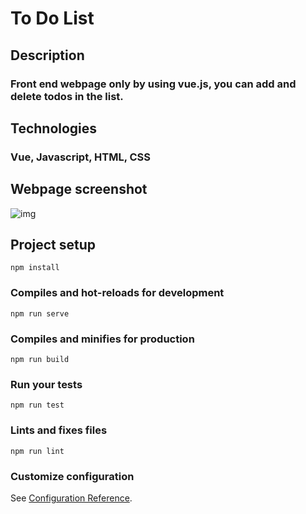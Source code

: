 # To Do List

## Description

### Front end webpage only by using vue.js, you can add and delete todos in the list.

## Technologies

### Vue, Javascript, HTML, CSS

## Webpage screenshot

![img](https://github.com/emily6699/toDoListByVue/tree/master/public/webpage.png)

## Project setup

```
npm install
```

### Compiles and hot-reloads for development

```
npm run serve
```

### Compiles and minifies for production

```
npm run build
```

### Run your tests

```
npm run test
```

### Lints and fixes files

```
npm run lint
```

### Customize configuration

See [Configuration Reference](https://cli.vuejs.org/config/).
